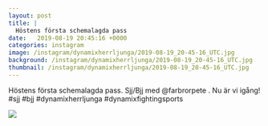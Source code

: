 ```yaml
---
layout: post
title: |
  Höstens första schemalagda pass
date:   2019-08-19 20:45:16 +0000
categories: instagram
image: /instagram/dynamixherrljunga/2019-08-19_20-45-16_UTC.jpg
background: /instagram/dynamixherrljunga/2019-08-19_20-45-16_UTC.jpg
thumbnail: /instagram/dynamixherrljunga/2019-08-19_20-45-16_UTC.jpg
---
```

Höstens första schemalagda pass. Sjj/Bjj med @farbrorpete . Nu är vi igång! #sjj #bjj #dynamixherrljunga #dynamixfightingsports



<img src='/www-dynamix-herrljunga/instagram/dynamixherrljunga/2019-08-19_20-45-16_UTC.jpg' class='img-fluid' />
